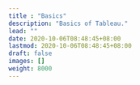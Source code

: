 ```yaml
---
title : "Basics"
description: "Basics of Tableau."
lead: ""
date: 2020-10-06T08:48:45+08:00
lastmod: 2020-10-06T08:48:45+08:00
draft: false
images: []
weight: 8000
---
```

